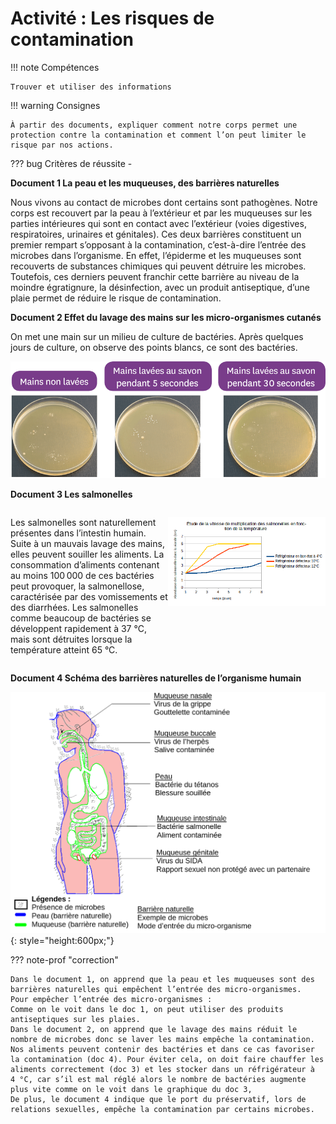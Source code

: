 # Activité : Les risques de contamination

!!! note Compétences

    Trouver et utiliser des informations 

!!! warning Consignes

    À partir des documents, expliquer comment notre corps permet une protection contre la contamination et comment l’on peut limiter le risque par nos actions.
    
??? bug Critères de réussite
    - 


**Document 1 La peau et les muqueuses, des barrières naturelles**

Nous vivons au contact de microbes dont certains sont pathogènes. Notre corps est recouvert par la peau à l’extérieur et par les muqueuses sur les parties intérieures qui sont en contact avec l’extérieur (voies digestives, respiratoires, urinaires et génitales). Ces deux barrières constituent un premier rempart s’opposant à la contamination, c’est-à-dire l’entrée des microbes dans l’organisme.
En effet, l’épiderme et les muqueuses sont recouverts de substances chimiques qui peuvent détruire les microbes. Toutefois, ces derniers peuvent franchir cette barrière au niveau de la moindre égratignure, la désinfection, avec un produit antiseptique, d’une plaie permet de réduire le risque de contamination.

**Document 2 Effet du lavage des mains sur les micro-organismes cutanés**

On met une main sur un milieu de culture de bactéries. Après quelques jours de culture, on observe des points blancs, ce sont des bactéries.

![](pictures/photoExpLavageMains.png)


**Document 3 Les salmonelles**

<div markdown style="display:flex; flex-direction:row;">

<div markdown style="display:flex; flex-direction:column; flex : 1 1 0;">

Les salmonelles sont naturellement présentes dans l’intestin humain. Suite à un mauvais lavage des mains, elles peuvent souiller les aliments. La consommation d’aliments contenant au moins 100 000 de ces bactéries peut provoquer, la salmonellose, caractérisée par des vomissements et des diarrhées.
Les salmonelles comme beaucoup de bactéries se développent rapidement à 37 °C, mais sont détruites lorsque la température atteint 65 °C.
</div>

<div markdown style="display:flex; flex-direction:column; flex : 1 1 0;">

![](pictures/graphVitesseMultiBact.png)

</div></div>

**Document 4 Schéma des barrières naturelles de l’organisme humain**


![](pictures/schemaBarrieresNaturellesCorps.png){: style="height:600px;"}


??? note-prof "correction"

    Dans le document 1, on apprend que la peau et les muqueuses sont des barrières naturelles qui empêchent l’entrée des micro-organismes.
    Pour empêcher l’entrée des micro-organismes :
    Comme on le voit dans le doc 1, on peut utiliser des produits antiseptiques sur les plaies.
    Dans le document 2, on apprend que le lavage des mains réduit le nombre de microbes donc se laver les mains empêche la contamination.
    Nos aliments peuvent contenir des bactéries et dans ce cas favoriser la contamination (doc 4). Pour éviter cela, on doit faire chauffer les aliments correctement (doc 3) et les stocker dans un réfrigérateur à 4 °C, car s’il est mal réglé alors le nombre de bactéries augmente plus vite comme on le voit dans le graphique du doc 3,
    De plus, le document 4 indique que le port du préservatif, lors de relations sexuelles, empêche la contamination par certains microbes.



